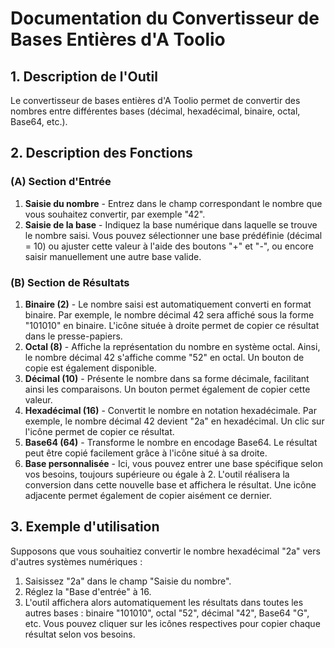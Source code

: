 # Documentation du Convertisseur de Bases Entières d'A Toolio

## 1. Description de l'Outil

Le convertisseur de bases entières d'A Toolio permet de convertir des nombres entre différentes bases (décimal, hexadécimal, binaire, octal, Base64, etc.).

## 2. Description des Fonctions

### (A) Section d'Entrée

1. **Saisie du nombre** - Entrez dans le champ correspondant le nombre que vous souhaitez convertir, par exemple "42".
2. **Saisie de la base** - Indiquez la base numérique dans laquelle se trouve le nombre saisi. Vous pouvez sélectionner une base prédéfinie (décimal = 10) ou ajuster cette valeur à l'aide des boutons "+" et "-", ou encore saisir manuellement une autre base valide.

### (B) Section de Résultats

1. **Binaire (2)** - Le nombre saisi est automatiquement converti en format binaire. Par exemple, le nombre décimal 42 sera affiché sous la forme "101010" en binaire. L'icône située à droite permet de copier ce résultat dans le presse-papiers.
2. **Octal (8)** - Affiche la représentation du nombre en système octal. Ainsi, le nombre décimal 42 s'affiche comme "52" en octal. Un bouton de copie est également disponible.
3. **Décimal (10)** - Présente le nombre dans sa forme décimale, facilitant ainsi les comparaisons. Un bouton permet également de copier cette valeur.
4. **Hexadécimal (16)** - Convertit le nombre en notation hexadécimale. Par exemple, le nombre décimal 42 devient "2a" en hexadécimal. Un clic sur l'icône permet de copier ce résultat.
5. **Base64 (64)** - Transforme le nombre en encodage Base64. Le résultat peut être copié facilement grâce à l'icône situé à sa droite.
6. **Base personnalisée** - Ici, vous pouvez entrer une base spécifique selon vos besoins, toujours supérieure ou égale à 2. L'outil réalisera la conversion dans cette nouvelle base et affichera le résultat. Une icône adjacente permet également de copier aisément ce dernier.

## 3. Exemple d'utilisation

Supposons que vous souhaitiez convertir le nombre hexadécimal "2a" vers d'autres systèmes numériques :

1. Saisissez "2a" dans le champ "Saisie du nombre".
2. Réglez la "Base d'entrée" à 16.
3. L'outil affichera alors automatiquement les résultats dans toutes les autres bases : binaire "101010", octal "52", décimal "42", Base64 "G", etc. Vous pouvez cliquer sur les icônes respectives pour copier chaque résultat selon vos besoins.